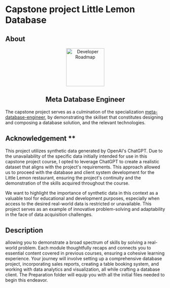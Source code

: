 # Capstone project Little Lemon Database

## About
<p align="center">
  <a href="https://github.com/marcoshsq/PythonPredictiveAnalytics">
    <img src="https://1000logos.net/wp-content/uploads/2021/10/logo-Meta.png" alt="Developer Roadmap" width="120" height="">
  </a>
</p>
  <h2 align="center">Meta Database Engineer</h2>
</div>

The capstone project serves as a culmination of the specialization [meta-database-engineer](https://www.coursera.org/professional-certificates/meta-database-engineer#courses), by demonstrating the skillset that constitutes designing and composing a database solution, and the relevant technologies.

## Acknowledgement ** 
This project utilizes synthetic data generated by OpenAI's ChatGPT. Due to the unavailability of the specific data initially intended for use in this capstone project course, I opted to leverage ChatGPT to create a realistic dataset that aligns with the project's requirements. This approach allowed us to proceed with the database and client system development for the Little Lemon restaurant, ensuring the project's continuity and the demonstration of the skills acquired throughout the course.

We want to highlight the importance of synthetic data in this context as a valuable tool for educational and development purposes, especially when access to the desired real-world data is restricted or unavailable. This project serves as an example of innovative problem-solving and adaptability in the face of data acquisition challenges.

## Description 

allowing you to demonstrate a broad spectrum of skills by solving a real-world problem. Each module thoughtfully recaps and connects you to essential content covered in previous courses, ensuring a cohesive learning experience. Your journey will involve setting up a comprehensive database project, incorporating sales reports, creating a table booking system, and working with data analytics and visualization, all while crafting a database client. The Preparation folder will equip you with all the initial files needed to begin this endeavor.
